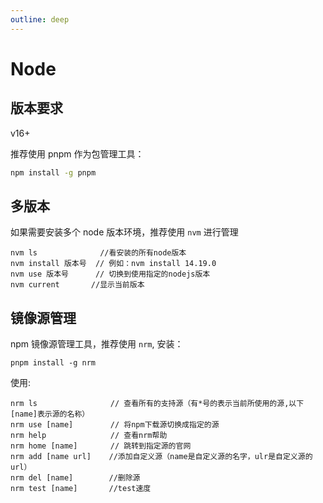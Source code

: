 ```yaml
---
outline: deep
---
```


# Node

## 版本要求

v16+

推荐使用 pnpm 作为包管理工具：

```bash
npm install -g pnpm
```

## 多版本

如果需要安装多个 node 版本环境，推荐使用 `nvm` 进行管理

```shell
nvm ls              //看安装的所有node版本
nvm install 版本号  // 例如：nvm install 14.19.0
nvm use 版本号      // 切换到使用指定的nodejs版本
nvm current       //显示当前版本
```

## 镜像源管理

npm 镜像源管理工具，推荐使用 `nrm`, 安装：

```shell
pnpm install -g nrm
```

使用:

```shell
nrm ls　　             // 查看所有的支持源（有*号的表示当前所使用的源,以下[name]表示源的名称）
nrm use [name]　　     // 将npm下载源切换成指定的源
nrm help　　           // 查看nrm帮助
nrm home [name]　　    // 跳转到指定源的官网
nrm add [name url]    //添加自定义源（name是自定义源的名字，ulr是自定义源的url）
nrm del [name]        //删除源
nrm test [name]       //test速度
```
